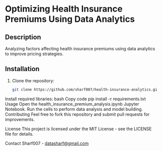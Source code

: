 # Optimizing Health Insurance Premiums Using Data Analytics

## Description
Analyzing factors affecting health insurance premiums using data analytics to improve pricing strategies.

## Installation
1. Clone the repository:  
   ```bash
   git clone https://github.com/sharf007/health-insurance-analytics.git
Install required libraries:
bash
Copy code
pip install -r requirements.txt
Usage
Open the health_insurance_premium_analysis.ipynb Jupyter Notebook.
Run the cells to perform data analysis and model building.
Contributing
Feel free to fork this repository and submit pull requests for improvements.

License
This project is licensed under the MIT License - see the LICENSE file for details.

Contact
Sharf007 - datasharf@gmail.com
